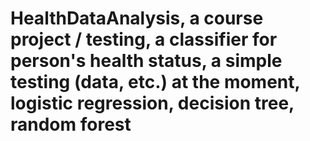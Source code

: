 # HealthDataAnalysis, a course project / testing, a classifier for person's health status, a simple testing (data, etc.) at the moment, logistic regression, decision tree, random forest
